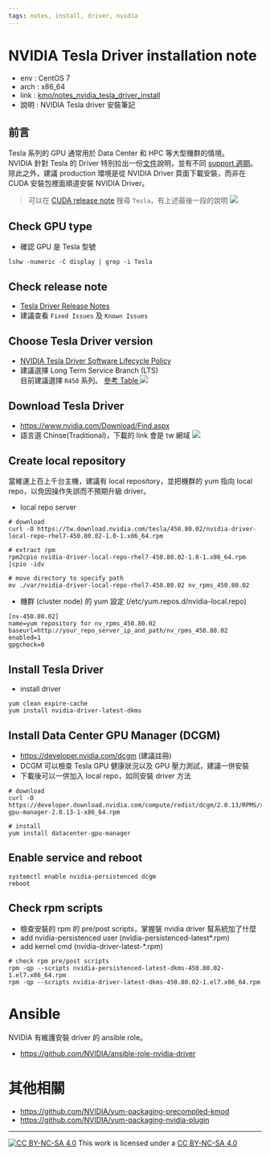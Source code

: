 ```yaml
---
tags: notes, install, driver, nvidia
---
```


# NVIDIA Tesla Driver installation note

- env :  CentOS 7 
- arch : x86_64
- link : [kmo/notes_nvidia_tesla_driver_install](https://hackmd.io/@kmo/notes_nvidia_tesla_driver_install)
- 說明 :  NVIDIA Tesla driver 安裝筆記

## 前言

Tesla 系列的 GPU 通常用於 
Data Center 和 HPC 等大型機群的情境。  
NVIDIA 針對 Tesla 的 Driver 特別拉出一份[文件](https://docs.nvidia.com/datacenter/tesla/index.html)說明，並有不同 [support 週期](https://docs.nvidia.com/datacenter/tesla/tesla-software-lifecycle/index.html)。  
除此之外，建議 production 環境是從 NVIDIA Driver 頁面下載安裝，而非在 CUDA 安裝包裡面順道安裝 NVIDIA Driver。

> 可以在 [CUDA release note](https://docs.nvidia.com/cuda/cuda-toolkit-release-notes/index.html) 搜尋 `Tesla`，有上述最後一段的說明
![](https://i.imgur.com/ANzZM6d.png)



## Check GPU type
- 確認 GPU 是 Tesla 型號
```bash=
lshw -numeric -C display | grep -i Tesla
```

## Check release note
- [Tesla Driver Release Notes](https://docs.nvidia.com/datacenter/tesla/index.html)
- 建議查看 `Fixed Issues` 及 `Known Issues`

## Choose Tesla Driver version
- [NVIDIA Tesla Driver Software Lifecycle Policy](https://docs.nvidia.com/datacenter/tesla/tesla-software-lifecycle/index.html)
- 建議選擇 Long Term Service Branch (LTS)  
目前建議選擇 `R450` 系列。 [參考 Table ](https://docs.nvidia.com/datacenter/tesla/cuda-drivers-support/index.html)
![](https://i.imgur.com/2pWOGeg.png)

## Download Tesla Driver
- https://www.nvidia.com/Download/Find.aspx
- 語言選 Chinse(Traditional)，下載的 link 會是 tw 網域
![](https://i.imgur.com/DF8Eztx.png)


## Create local repository
當維運上百上千台主機，建議有 local repository，並把機群的 yum 指向 local repo，以免因操作失誤而不預期升級 driver。  

- local repo server 
```bash=
# download
curl -O https://tw.download.nvidia.com/tesla/450.80.02/nvidia-driver-local-repo-rhel7-450.80.02-1.0-1.x86_64.rpm

# extract rpm
rpm2cpio nvidia-driver-local-repo-rhel7-450.80.02-1.0-1.x86_64.rpm |cpio -idv

# move directory to specify path
mv ./var/nvidia-driver-local-repo-rhel7-450.80.02 nv_rpms_450.80.02
```
- 機群 (cluster node) 的 yum 設定 (/etc/yum.repos.d/nvidia-local.repo)
```bash=
[nv-450.80.02]
name=yum repository for nv_rpms_450.80.02
baseurl=http://your_repo_server_ip_and_path/nv_rpms_450.80.02
enabled=1
gpgcheck=0
```

## Install Tesla Driver
- install driver
```bash=
yum clean expire-cache
yum install nvidia-driver-latest-dkms
```

## Install Data Center GPU Manager (DCGM)
- https://developer.nvidia.com/dcgm (建議註冊)
- DCGM 可以檢查 Tesla GPU 健康狀況以及 GPU 壓力測試，建議一併安裝
- 下載後可以一併加入 local repo，如同安裝 driver 方法
```bash=
# download
curl -O https://developer.download.nvidia.com/compute/redist/dcgm/2.0.13/RPMS/x86_64/datacenter-gpu-manager-2.0.13-1-x86_64.rpm

# install 
yum install datacenter-gpu-manager
```

## Enable service and reboot
```bash=
systemctl enable nvidia-persistenced dcgm
reboot
```

## Check rpm scripts
- 檢查安裝的 rpm 的 pre/post scripts，掌握裝 nvidia driver 幫系統加了什麼
- add nvidia-persistenced user (nvidia-persistenced-latest*.rpm)
- add kernel cmd (nvidia-driver-latest-*.rpm)
```bash=
# check rpm pre/post scripts
rpm -qp --scripts nvidia-persistenced-latest-dkms-450.80.02-1.el7.x86_64.rpm
rpm -qp --scripts nvidia-driver-latest-dkms-450.80.02-1.el7.x86_64.rpm
```

# Ansible
NVIDIA 有維護安裝 driver 的 ansible role。
- https://github.com/NVIDIA/ansible-role-nvidia-driver

# 其他相關
- https://github.com/NVIDIA/yum-packaging-precompiled-kmod
- https://github.com/NVIDIA/yum-packaging-nvidia-plugin

---
[![CC BY-NC-SA 4.0][cc-by-nc-sa-image]][cc-by-nc-sa] This work is licensed under a [CC BY-NC-SA 4.0][cc-by-nc-sa]

[cc-by-nc-sa]: https://creativecommons.org/licenses/by-nc-sa/4.0
[cc-by-nc-sa-image]: https://licensebuttons.net/l/by-nc-sa/4.0/88x31.png